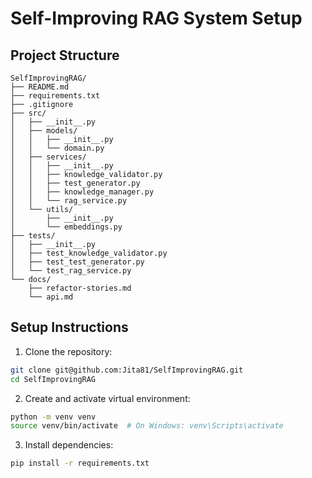 # Self-Improving RAG System Setup

## Project Structure
```
SelfImprovingRAG/
├── README.md
├── requirements.txt
├── .gitignore
├── src/
│   ├── __init__.py
│   ├── models/
│   │   ├── __init__.py
│   │   └── domain.py
│   ├── services/
│   │   ├── __init__.py
│   │   ├── knowledge_validator.py
│   │   ├── test_generator.py
│   │   ├── knowledge_manager.py
│   │   └── rag_service.py
│   └── utils/
│       ├── __init__.py
│       └── embeddings.py
├── tests/
│   ├── __init__.py
│   ├── test_knowledge_validator.py
│   ├── test_test_generator.py
│   └── test_rag_service.py
└── docs/
    ├── refactor-stories.md
    └── api.md
```

## Setup Instructions

1. Clone the repository:
```bash
git clone git@github.com:Jita81/SelfImprovingRAG.git
cd SelfImprovingRAG
```

2. Create and activate virtual environment:
```bash
python -m venv venv
source venv/bin/activate  # On Windows: venv\Scripts\activate
```

3. Install dependencies:
```bash
pip install -r requirements.txt
``` 